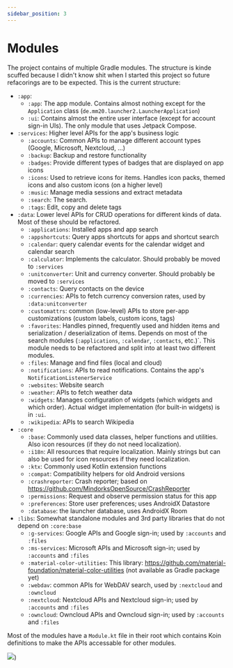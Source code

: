 ```yaml
---
sidebar_position: 3
---
```


# Modules

The project contains of multiple Gradle modules. The structure is kinde scuffed because I didn't know shit when I
started this project so future refacorings are to be expected. This is the current structure:

- `:app`:
  - `:app`: The app module. Contains almost nothing except for the `Application` class (`de.mm20.launcher2.LauncherApplication`)
  - `:ui`: Contains almost the entire user interface (except for account sign-in UIs). The only module that uses Jetpack Compose.
- `:services`: Higher level APIs for the app's business logic
  - `:accounts`: Common APIs to manage different account types (Google, Microsoft, Nextcloud, …)
  - `:backup`: Backup and restore functionality
  - `:badges`: Provide different types of badges that are displayed on app icons
  - `:icons`: Used to retrieve icons for items. Handles icon packs, themed icons and also custom icons (on a higher level)
  - `:music`: Manage media sessions and extract metadata
  - `:search`: The search.
  - `:tags`: Edit, copy and delete tags
- `:data`: Lower level APIs for CRUD operations for different kinds of data. Most of these should be refactored.
  - `:applications`: Installed apps and app search
  - `:appshortcuts`: Query apps shortcuts for apps and shortcut search
  - `:calendar`: query calendar events for the calendar widget and calendar search
  - `:calculator`: Implements the calculator. Should probably be moved to `:services`
  - `:unitconverter`: Unit and currency converter. Should probably be moved to `:services`
  - `:contacts`: Query contacts on the device
  - `:currencies`: APIs to fetch currency conversion rates, used by `:data:unitconverter`
  - `:customattrs`: common (low-level) APIs to store per-app customizations (custom labels, custom icons, tags)
  - `:favorites`: Handles pinned, frequently used and hidden items and serialization / deserialization of items. Depends on most of the search modules (`:applications`, `:calendar`, `:contacts`, etc.)´. This module needs to be refactored and split into at least two different modules.
  - `:files`: Manage and find files (local and cloud)
  - `:notifications`: APIs to read notifications. Contains the app's `NotificationListenerService`
  - `:websites`: Website search
  - `:weather`: APIs to fetch weather data
  - `:widgets`: Manages configuration of widgets (which widgets and which order). Actual widget implementation (for built-in widgets) is in `:ui`.
  - `:wikipedia`: APIs to search Wikipedia
- `:core`
  - `:base`: Commonly used data classes, helper functions and utilities. Also icon resources (if they do not need localization).
  - `:i18n`: All resources that require localization. Mainly strings but can also be used for icon resources if they need localization.
  - `:ktx`: Commonly used Kotlin extension functions
  - `:compat`: Compatibility helpers for old Android versions
  - `:crashreporter`: Crash reporter; based on https://github.com/MindorksOpenSource/CrashReporter
  - `:permissions`: Request and observe permission status for this app
  - `:preferences`: Store user preferences; uses AndroidX Datastore
  - `:database`: the launcher database, uses AndroidX Room
- `:libs`: Somewhat standalone modules and 3rd party libraries that do not depend on `:core:base`
  - `:g-services`: Google APIs and Google sign-in; used by `:accounts` and `:files`
  - `:ms-services`: Microsoft APIs and Microsoft sign-in; used by `:accounts` and `:files`
  - `:material-color-utilities`: This library: https://github.com/material-foundation/material-color-utilities (not available as Gradle package yet)
  - `:webdav`: common APIs for WebDAV search, used by `:nextcloud` and `:owncloud`
  - `:nextcloud`: Nextcloud APIs and Nextcloud sign-in; used by `:accounts` and `:files`
  - `:owncloud`: Owncloud APIs and Owncloud sign-in; used by `:accounts` and `:files`


Most of the modules have a `Module.kt` file in their root which contains Koin definitions to make the APIs accessable for other modules.

[![](/img/dependency-graph.dot.png)](/img/dependency-graph.dot.png))
